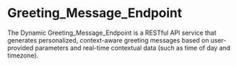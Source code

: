# Greeting_Message_Endpoint
The Dynamic Greeting_Message_Endpoint is a RESTful API service that generates personalized, context-aware greeting messages based on user-provided parameters and real-time contextual data (such as time of day and timezone).
